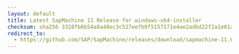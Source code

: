 ```yaml
---
layout: default
title: Latest SapMachine 11 Release for windows-x64-installer
checksum: sha256 3328fb6b54a8a48ec3c527eefb9f5157171e4ae2adbd22f2a1e61abf3d7338a3
redirect_to:
  - https://github.com/SAP/SapMachine/releases/download/sapmachine-11.0.25/sapmachine-jre-11.0.25_windows-x64_bin.msi
---
```

